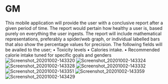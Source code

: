 # GM 

This mobile application will provide the user with a conclusive report after a given period of time. 
The report would pertain how healthy a user is, based purely on everything the user ingests. The report will include mathematical representations, preferably a spider/web graph, or individual labelled bars that also show the percentage values for precision. The following fields will be availed to the user;
•	Toxicity levels
•	Calories intake.
•	Recommended calorie intake tuned for specific goals and genders
![Screenshot_20201002-143320](https://user-images.githubusercontent.com/49777827/94920616-51a58a00-04bf-11eb-81ec-847b75f093c8.png)
![Screenshot_20201002-143324](https://user-images.githubusercontent.com/49777827/94920746-8b769080-04bf-11eb-8d9d-491041f817a9.png)
![Screenshot_20201002-143328](https://user-images.githubusercontent.com/49777827/94920750-8d405400-04bf-11eb-9180-527469fb72e8.png)
![Screenshot_20201002-143332](https://user-images.githubusercontent.com/49777827/94920751-8e718100-04bf-11eb-85a2-6586b70beaa5.png)
![Screenshot_20201002-143351](https://user-images.githubusercontent.com/49777827/94920754-8fa2ae00-04bf-11eb-9e68-3c086b49054d.png)
![Screenshot_20201002-143359](https://user-images.githubusercontent.com/49777827/94920759-916c7180-04bf-11eb-8dea-506e89551bc0.png)
![Screenshot_20201002-143429](https://user-images.githubusercontent.com/49777827/94920763-929d9e80-04bf-11eb-9470-5098a8ade39f.png)
